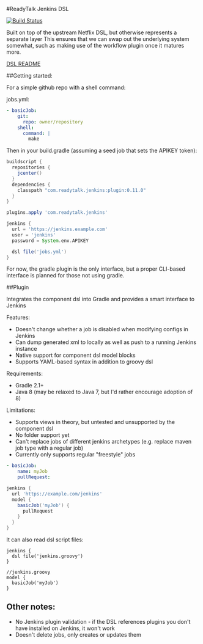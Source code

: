 #ReadyTalk Jenkins DSL

[![Build Status](https://travis-ci.org/ReadyTalk/jenkins-pipeline-dsl.svg?branch=master)](https://travis-ci.org/ReadyTalk/jenkins-pipeline-dsl)

Built on top of the upstream Netflix DSL, but otherwise represents a separate
layer This ensures that we can swap out the underlying system somewhat, such as
making use of the workflow plugin once it matures more.

[DSL README](dsl/README.md)

##Getting started:

For a simple github repo with a shell command:

jobs.yml:

```yaml
- basicJob:
    git:
      repo: owner/repository
    shell:
      command: |
        make
```

Then in your build.gradle (assuming a seed job that sets the APIKEY token):

```groovy
buildscript {
  repositories {
    jcenter()
  }
  dependencies {
    classpath "com.readytalk.jenkins:plugin:0.11.0"
  }
}

plugins.apply 'com.readytalk.jenkins'

jenkins {
  url = 'https://jenkins.example.com'
  user = 'jenkins'
  password = System.env.APIKEY

  dsl file('jobs.yml')
}
```

For now, the gradle plugin is the only interface, but a proper CLI-based
interface is planned for those not using gradle.

##Plugin

Integrates the component dsl into Gradle and provides a smart interface to
Jenkins

Features:
  * Doesn't change whether a job is disabled when modifying configs in Jenkins
  * Can dump generated xml to locally as well as push to a running Jenkins
    instance
  * Native support for component dsl model blocks
  * Supports YAML-based syntax in addition to groovy dsl

Requirements:
  * Gradle 2.1+
  * Java 8 (may be relaxed to Java 7, but I'd rather encourage adoption of 8)

Limitations:
  * Supports views in theory, but untested and unsupported by the component dsl
  * No folder support yet
  * Can't replace jobs of different jenkins archetypes (e.g. replace maven job
    type with a regular job)
  * Currently only supports regular "freestyle" jobs

```yaml
- basicJob:
    name: myJob
    pullRequest:
```

```groovy
jenkins {
  url 'https://example.com/jenkins'
  model {
    basicJob('myJob') {
      pullRequest
    }
  }
}
```
It can also read dsl script files:

```
jenkins {
  dsl file('jenkins.groovy')
}
```

```
//jenkins.groovy
model {
  basicJob('myJob')
}
```

Other notes:
------------
  * No Jenkins plugin validation - if the DSL references plugins you don't have installed on Jenkins, it won't work
  * Doesn't delete jobs, only creates or updates them
